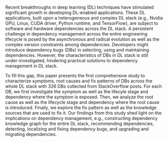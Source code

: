 Recent breakthroughs in deep learning (DL) techniques have stimulated significant growth in developing DL-enabled applications. These DL applications, built upon a heterogeneous and complex DL stack (e.g., Nvidia GPU, Linux, CUDA driver, Python runtime, and TensorFlow), are subject to software and hardware dependencies across the DL stack. A persistent challenge in dependency management across the entire engineering lifecycle is posed by the asynchronous and radical evolution as well as the complex version constraints among dependencies. Developers might introduce dependency bugs (DBs) in selecting, using and maintaining dependencies. However, the characteristics of DBs in DL stack is still under-investigated, hindering practical solutions to dependency management in DL stack.

To fill this gap, this paper presents the first comprehensive study to characterize symptoms, root causes and fix patterns of DBs across the whole DL stack with 326 DBs collected from StackOverflow posts. For each DB, we first investigate the symptom as well as the lifecyle stage and dependency where the symptom is exposed. Then, we analyze the root cause as well as the lifecycle stage and dependency where the root cause is introduced. Finally, we explore the fix pattern as well as the knowledge sources that are used to fix it. Our findings from this study shed light on the implications on dependency management, e.g., constructing dependency knowledge graph for the entire DL stack, recommending dependencies, detecting, localizing and fixing dependency bugs, and upgrading and migrating dependencies.


